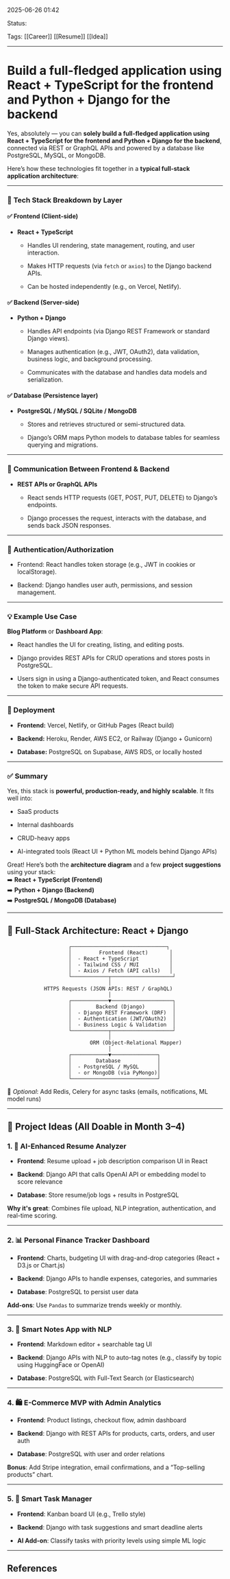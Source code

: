 
2025-06-26 01:42

Status: 

Tags: [[Career]] [[Resume]] [[Idea]]

---
# Build a full-fledged application using React + TypeScript for the frontend and Python + Django for the backend

Yes, absolutely — you can **solely build a full-fledged application using React + TypeScript for the frontend and Python + Django for the backend**, connected via REST or GraphQL APIs and powered by a database like PostgreSQL, MySQL, or MongoDB.

Here’s how these technologies fit together in a **typical full-stack application architecture**:

---

### 🧱 **Tech Stack Breakdown by Layer**

#### ✅ **Frontend (Client-side)**

- **React + TypeScript**
    
    - Handles UI rendering, state management, routing, and user interaction.
        
    - Makes HTTP requests (via `fetch` or `axios`) to the Django backend APIs.
        
    - Can be hosted independently (e.g., on Vercel, Netlify).
        

#### ✅ **Backend (Server-side)**

- **Python + Django**
    
    - Handles API endpoints (via Django REST Framework or standard Django views).
        
    - Manages authentication (e.g., JWT, OAuth2), data validation, business logic, and background processing.
        
    - Communicates with the database and handles data models and serialization.
        

#### ✅ **Database (Persistence layer)**

- **PostgreSQL / MySQL / SQLite / MongoDB**
    
    - Stores and retrieves structured or semi-structured data.
        
    - Django’s ORM maps Python models to database tables for seamless querying and migrations.
        

---

### 🔗 **Communication Between Frontend & Backend**

- **REST APIs or GraphQL APIs**
    
    - React sends HTTP requests (GET, POST, PUT, DELETE) to Django’s endpoints.
        
    - Django processes the request, interacts with the database, and sends back JSON responses.
        

---

### 🔐 **Authentication/Authorization**

- Frontend: React handles token storage (e.g., JWT in cookies or localStorage).
    
- Backend: Django handles user auth, permissions, and session management.
    

---

### 💡 Example Use Case

**Blog Platform** or **Dashboard App**:

- React handles the UI for creating, listing, and editing posts.
    
- Django provides REST APIs for CRUD operations and stores posts in PostgreSQL.
    
- Users sign in using a Django-authenticated token, and React consumes the token to make secure API requests.
    

---

### 🚀 Deployment

- **Frontend:** Vercel, Netlify, or GitHub Pages (React build)
    
- **Backend:** Heroku, Render, AWS EC2, or Railway (Django + Gunicorn)
    
- **Database:** PostgreSQL on Supabase, AWS RDS, or locally hosted
    

---

### ✅ Summary

Yes, this stack is **powerful, production-ready, and highly scalable**. It fits well into:

- SaaS products
    
- Internal dashboards
    
- CRUD-heavy apps
    
- AI-integrated tools (React UI + Python ML models behind Django APIs)
    


Great! Here’s both the **architecture diagram** and a few **project suggestions** using your stack:  
➡️ **React + TypeScript (Frontend)**  
➡️ **Python + Django (Backend)**  
➡️ **PostgreSQL / MongoDB (Database)**

---

## 🧭 Full-Stack Architecture: React + Django

```
                    ┌───────────────────────────────┐
                    │         Frontend (React)       │
                    │  - React + TypeScript          │
                    │  - Tailwind CSS / MUI          │
                    │  - Axios / Fetch (API calls)   │
                    └────────────┬────────────────────┘
                                 │
            HTTPS Requests (JSON APIs: REST / GraphQL)
                                 │
                    ┌────────────▼────────────────────┐
                    │        Backend (Django)         │
                    │  - Django REST Framework (DRF)  │
                    │  - Authentication (JWT/OAuth2)  │
                    │  - Business Logic & Validation  │
                    └────────────┬────────────────────┘
                                 │
                           ORM (Object-Relational Mapper)
                                 │
                    ┌────────────▼───────────────┐
                    │        Database            │
                    │  - PostgreSQL / MySQL      │
                    │  - or MongoDB (via PyMongo)│
                    └────────────────────────────┘
```

🧩 _Optional_: Add Redis, Celery for async tasks (emails, notifications, ML model runs)

---

## 🔨 Project Ideas (All Doable in Month 3–4)

### 1. 🧠 **AI-Enhanced Resume Analyzer**

- **Frontend**: Resume upload + job description comparison UI in React
    
- **Backend**: Django API that calls OpenAI API or embedding model to score relevance
    
- **Database**: Store resume/job logs + results in PostgreSQL
    

**Why it's great**: Combines file upload, NLP integration, authentication, and real-time scoring.

---

### 2. 📊 **Personal Finance Tracker Dashboard**

- **Frontend**: Charts, budgeting UI with drag-and-drop categories (React + D3.js or Chart.js)
    
- **Backend**: Django APIs to handle expenses, categories, and summaries
    
- **Database**: PostgreSQL to persist user data
    

**Add-ons**: Use `Pandas` to summarize trends weekly or monthly.

---

### 3. 📝 **Smart Notes App with NLP**

- **Frontend**: Markdown editor + searchable tag UI
    
- **Backend**: Django APIs with NLP to auto-tag notes (e.g., classify by topic using HuggingFace or OpenAI)
    
- **Database**: PostgreSQL with Full-Text Search (or Elasticsearch)
    

---

### 4. 🛍️ **E-Commerce MVP with Admin Analytics**

- **Frontend**: Product listings, checkout flow, admin dashboard
    
- **Backend**: Django with REST APIs for products, carts, orders, and user auth
    
- **Database**: PostgreSQL with user and order relations
    

**Bonus**: Add Stripe integration, email confirmations, and a “Top-selling products” chart.

---

### 5. 📅 **Smart Task Manager**

- **Frontend**: Kanban board UI (e.g., Trello style)
    
- **Backend**: Django with task suggestions and smart deadline alerts
    
- **AI Add-on**: Classify tasks with priority levels using simple ML logic
    


---
## References
